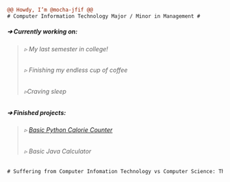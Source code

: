 ```diff
@@ Howdy, I’m @mocha-jfif @@
# Computer Information Technology Major / Minor in Management #
```
##### ➔ Currently working on: 
> ###### ▹ My last semester in college!
 > ###### ▹ Finishing my endless cup of coffee 
 > ###### ▹Craving sleep
  
##### ➔ Finished projects: 
> ###### ▹ [Basic Python Calorie Counter](https://github.com/mocha-jfif/CalorieCounter) 
> ######  ▹ Basic Java Calculator 
```diff
# Suffering from Computer Infomation Technology vs Computer Science: The Big Debate #
```
